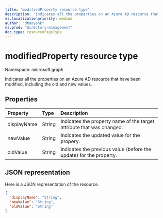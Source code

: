 ```yaml
---
title: "modifiedProperty resource type"
description: "Indicates all the properties on an Azure AD resource that have been modified, including the old and new values."
ms.localizationpriority: medium
author: "dhanyahk"
ms.prod: "directory-management"
doc_type: resourcePageType
---
```


# modifiedProperty resource type

Namespace: microsoft.graph

Indicates all the properties on an Azure AD resource that have been modified, including the old and new values.

## Properties

| Property	   | Type	|Description|
|:---------------|:--------|:----------|
|displayName|String|Indicates the property name of the target attribute that was changed.|
|newValue|String|Indicates the updated value for the propery.|
|oldValue|String|Indicates the previous value (before the update) for the property.|

## JSON representation

Here is a JSON representation of the resource.

<!-- {
  "blockType": "resource",
  "optionalProperties": [

  ],
  "@odata.type": "microsoft.graph.modifiedProperty"
}-->

```json
{
  "displayName": "String",
  "newValue": "String",
  "oldValue": "String"
}
```

<!-- uuid: 8fcb5dbc-d5aa-4681-8e31-b001d5168d79
2015-10-25 14:57:30 UTC -->
<!-- {
  "type": "#page.annotation",
  "description": "modifiedProperty resource",
  "keywords": "",
  "section": "documentation",
  "tocPath": ""
}-->

